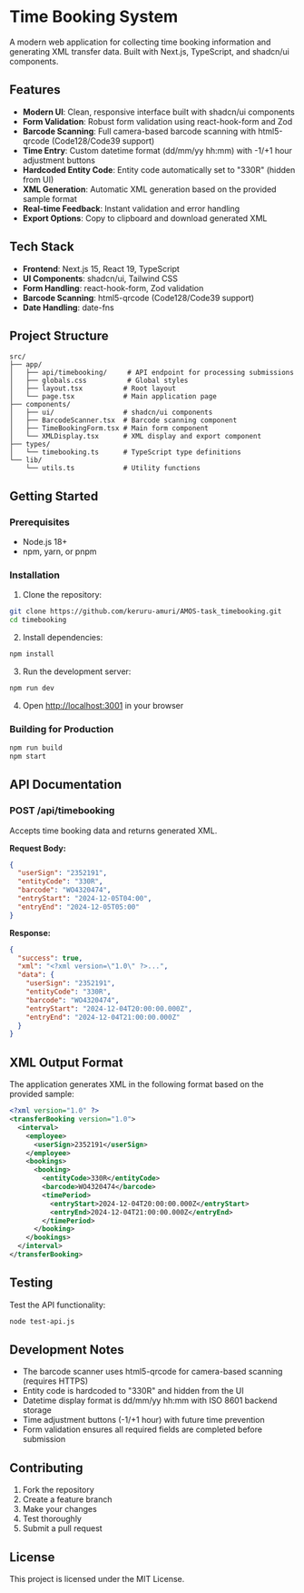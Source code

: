 # Time Booking System

A modern web application for collecting time booking information and generating XML transfer data. Built with Next.js, TypeScript, and shadcn/ui components.

## Features

- **Modern UI**: Clean, responsive interface built with shadcn/ui components
- **Form Validation**: Robust form validation using react-hook-form and Zod
- **Barcode Scanning**: Full camera-based barcode scanning with html5-qrcode (Code128/Code39 support)
- **Time Entry**: Custom datetime format (dd/mm/yy hh:mm) with -1/+1 hour adjustment buttons
- **Hardcoded Entity Code**: Entity code automatically set to "330R" (hidden from UI)
- **XML Generation**: Automatic XML generation based on the provided sample format
- **Real-time Feedback**: Instant validation and error handling
- **Export Options**: Copy to clipboard and download generated XML

## Tech Stack

- **Frontend**: Next.js 15, React 19, TypeScript
- **UI Components**: shadcn/ui, Tailwind CSS
- **Form Handling**: react-hook-form, Zod validation
- **Barcode Scanning**: html5-qrcode (Code128/Code39 support)
- **Date Handling**: date-fns

## Project Structure

```
src/
├── app/
│   ├── api/timebooking/     # API endpoint for processing submissions
│   ├── globals.css          # Global styles
│   ├── layout.tsx          # Root layout
│   └── page.tsx            # Main application page
├── components/
│   ├── ui/                 # shadcn/ui components
│   ├── BarcodeScanner.tsx  # Barcode scanning component
│   ├── TimeBookingForm.tsx # Main form component
│   └── XMLDisplay.tsx      # XML display and export component
├── types/
│   └── timebooking.ts      # TypeScript type definitions
└── lib/
    └── utils.ts            # Utility functions
```

## Getting Started

### Prerequisites

- Node.js 18+
- npm, yarn, or pnpm

### Installation

1. Clone the repository:
```bash
git clone https://github.com/keruru-amuri/AMOS-task_timebooking.git
cd timebooking
```

2. Install dependencies:
```bash
npm install
```

3. Run the development server:
```bash
npm run dev
```

4. Open [http://localhost:3001](http://localhost:3001) in your browser

### Building for Production

```bash
npm run build
npm start
```

## API Documentation

### POST /api/timebooking

Accepts time booking data and returns generated XML.

**Request Body:**
```json
{
  "userSign": "2352191",
  "entityCode": "330R",
  "barcode": "WO4320474",
  "entryStart": "2024-12-05T04:00",
  "entryEnd": "2024-12-05T05:00"
}
```

**Response:**
```json
{
  "success": true,
  "xml": "<?xml version=\"1.0\" ?>...",
  "data": {
    "userSign": "2352191",
    "entityCode": "330R",
    "barcode": "WO4320474",
    "entryStart": "2024-12-04T20:00:00.000Z",
    "entryEnd": "2024-12-04T21:00:00.000Z"
  }
}
```

## XML Output Format

The application generates XML in the following format based on the provided sample:

```xml
<?xml version="1.0" ?>
<transferBooking version="1.0">
  <interval>
    <employee>
      <userSign>2352191</userSign>
    </employee>
    <bookings>
      <booking>
        <entityCode>330R</entityCode>
        <barcode>WO4320474</barcode>
        <timePeriod>
          <entryStart>2024-12-04T20:00:00.000Z</entryStart>
          <entryEnd>2024-12-04T21:00:00.000Z</entryEnd>
        </timePeriod>
      </booking>
    </bookings>
  </interval>
</transferBooking>
```

## Testing

Test the API functionality:

```bash
node test-api.js
```

## Development Notes

- The barcode scanner uses html5-qrcode for camera-based scanning (requires HTTPS)
- Entity code is hardcoded to "330R" and hidden from the UI
- Datetime display format is dd/mm/yy hh:mm with ISO 8601 backend storage
- Time adjustment buttons (-1/+1 hour) with future time prevention
- Form validation ensures all required fields are completed before submission

## Contributing

1. Fork the repository
2. Create a feature branch
3. Make your changes
4. Test thoroughly
5. Submit a pull request

## License

This project is licensed under the MIT License.
